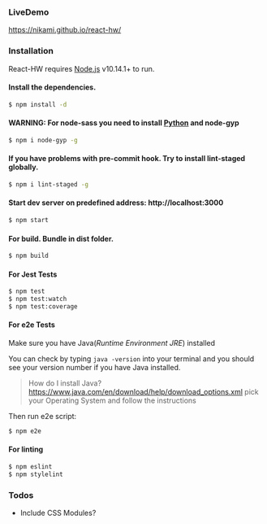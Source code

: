 ### LiveDemo
https://nikami.github.io/react-hw/

### Installation

React-HW requires [Node.js](https://nodejs.org/) v10.14.1+ to run.

#### Install the dependencies. 
```sh
$ npm install -d
```

#### WARNING: For node-sass you need to install [Python](https://www.python.org/downloads/) and node-gyp

```sh
$ npm i node-gyp -g
```

#### If you have problems with pre-commit hook. Try to install lint-staged globally.

```sh
$ npm i lint-staged -g
```

#### Start dev server on predefined address: http://localhost:3000

```sh
$ npm start
```

#### For build. Bundle in dist folder.

```sh
$ npm build
```

#### For Jest Tests

```sh
$ npm test
$ npm test:watch
$ npm test:coverage
```

#### For e2e Tests

Make sure you have Java(_Runtime Environment JRE_) installed

You can check by typing
`
java -version
`
into your terminal and you should see your version number if you have Java installed.

> How do I install Java? https://www.java.com/en/download/help/download_options.xml
> pick your Operating System and follow the instructions

Then run e2e script:

```sh
$ npm e2e
```

#### For linting

```sh
$ npm eslint
$ npm stylelint
```

### Todos

 - Include CSS Modules?
